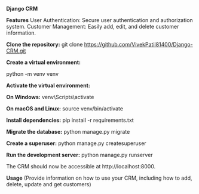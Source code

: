 **Django CRM**

**Features**
User Authentication: Secure user authentication and authorization system.
Customer Management: Easily add, edit, and delete customer information.

**Clone the repository:**
git clone https://github.com/VivekPatil81400/Django-CRM.git

**Create a virtual environment:**

python -m venv venv

**Activate the virtual environment:**

**On Windows:**
venv\Scripts\activate

**On macOS and Linux:**
source venv/bin/activate

**Install dependencies:**
pip install -r requirements.txt

**Migrate the database:**
python manage.py migrate

**Create a superuser:**
python manage.py createsuperuser

**Run the development server:** 
python manage.py runserver

The CRM should now be accessible at http://localhost:8000.

**Usage**
(Provide information on how to use your CRM, including how to add, delete, update and get customers)
